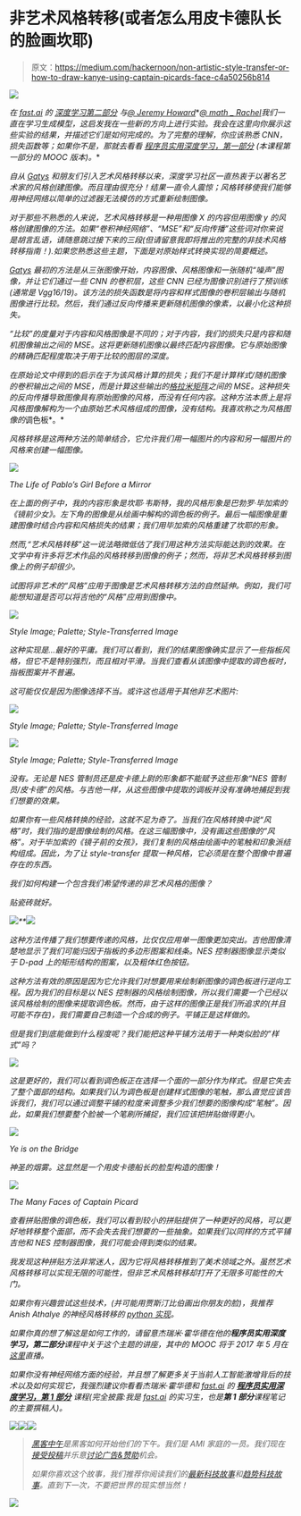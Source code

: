 # 非艺术风格转移(或者怎么用皮卡德队长的脸画坎耶)

> 原文：<https://medium.com/hackernoon/non-artistic-style-transfer-or-how-to-draw-kanye-using-captain-picards-face-c4a50256b814>

![](img/fa37996da5ed58dc96266c5946b82543.png)

*在* [*fast.ai*](http://fast.ai) *的* [*深度学习第二部分*](https://www.usfca.edu/data-institute/certificates/deep-learning-part-two) *与*[*@ Jeremy Howard*](https://twitter.com/jeremyphoward)*[*@ math _ Rachel*](https://twitter.com/math_rachel)*我们一直在学习生成模型，这启发我在一些新的方向上进行实验。我会在这里向你展示这些实验的结果，并描述它们是如何完成的。为了完整的理解，你应该熟悉 CNN，损失函数等；如果你不是，那就去看看* [*程序员实用深度学习，第一部分*](http://course.fast.ai/) *(本课程第一部分的 MOOC 版本)。**

*自从 [Gatys](https://arxiv.org/abs/1508.06576) 和朋友们引入艺术风格转移以来，深度学习社区一直热衷于以著名艺术家的风格创建图像。而且理由很充分！结果一直令人震惊；风格转移使我们能够用神经网络以简单的过滤器无法模仿的方式重新绘制图像。*

*对于那些不熟悉的人来说，艺术风格转移是一种用图像 X 的内容但用图像 y 的风格创建图像的方法。如果“卷积神经网络”、“MSE”和“反向传播”这些词对你来说是胡言乱语，请随意跳过接下来的三段(但请留意我即将推出的完整的非技术风格转移指南！).如果您熟悉这些主题，下面是对原始样式转换实现的简要概述。*

*[Gatys](https://arxiv.org/abs/1508.06576) 最初的方法是从三张图像开始，内容图像、风格图像和一张随机“噪声”图像，并让它们通过一些 CNN 的卷积层，这些 CNN 已经为图像识别进行了预训练(通常是 Vgg16/19)。该方法的损失函数是将内容和样式图像的卷积层输出与随机图像进行比较。然后，我们通过反向传播来更新随机图像的像素，以最小化这种损失。*

*“比较”的度量对于内容和风格图像是不同的；对于内容，我们的损失只是内容和随机图像输出之间的 MSE。这将更新随机图像以最终匹配内容图像。它与原始图像的精确匹配程度取决于用于比较的图层的深度。*

*在原始论文中得到的启示在于为该风格计算的损失；我们不是计算样式/随机图像的卷积输出之间的 MSE，而是计算这些输出的[格拉米矩阵](https://en.wikipedia.org/wiki/Gramian_matrix)之间的 MSE。这种损失的反向传播导致图像具有原始图像的风格，而没有任何内容。这种方法本质上是将风格图像解构为一个由原始艺术风格组成的图像，没有结构。我喜欢称之为风格图像的*调色板*。*

*风格转移是这两种方法的简单结合，它允许我们用一幅图片的内容和另一幅图片的风格来创建一幅图像。*

*![](img/425510875d9f6657ef7cdb2854684c1d.png)*

*The Life of Pablo’s Girl Before a Mirror*

*在上面的例子中，我的内容形象是坎耶·韦斯特，我的风格形象是巴勃罗·毕加索的《镜前少女》。左下角的图像是从绘画中解构的调色板的例子。最后一幅图像是重建图像时结合内容和风格损失的结果；我们用毕加索的风格重建了坎耶的形象。*

*然而,“艺术风格转移”这一说法略微低估了我们用这种方法实际能达到的效果。在文学中有许多将艺术作品的风格转移到图像的例子；然而，将非艺术风格转移到图像上的例子却很少。*

*试图将非艺术的“风格”应用于图像是艺术风格转移方法的自然延伸。例如，我们可能想知道是否可以将吉他的“风格”应用到图像中。*

*![](img/5bf646eedc01276b0cce2df02d9b582a.png)*

*Style Image; Palette; Style-Transferred Image*

*这种实现是…最好的平庸。我们可以看到，我们的结果图像确实显示了一些指板风格，但它不是特别强烈，而且相对平滑。当我们查看从该图像中提取的调色板时，指板图案并不普遍。*

*这可能仅仅是因为图像选择不当。或许这也适用于其他非艺术图片:*

*![](img/ed8df211d7e709c48e102bd31e16a8fd.png)*

*Style Image; Palette; Style-Transferred Image*

*![](img/5cc09b29a170d93a618296cb3de25cb0.png)*

*Style Image; Palette; Style-Transferred Image*

*没有。无论是 NES 管制员还是皮卡德上尉的形象都不能赋予这些形象“NES 管制员/皮卡德”的风格。与吉他一样，从这些图像中提取的调板并没有准确地捕捉到我们想要的效果。*

*如果你有一些风格转换的经验，这就不足为奇了。当我们在风格转换中说“风格”时，我们指的是图像绘制的风格。在这三幅图像中，没有画这些图像的“风格”。对于毕加索的《镜子前的女孩》，我们复制的风格由绘画中的笔触和印象派结构组成。因此，为了让 style-transfer 提取一种风格，它必须是在整个图像中普遍存在的东西。*

*我们如何构建一个包含我们希望传递的非艺术风格的图像？*

*贴瓷砖就好。*

*![](img/239dd20e863ddae863fab2bfd0ad367b.png)**![](img/a11d6272754e107cae4db5370964972a.png)*

*这种方法传播了我们想要传递的风格，比仅仅应用单一图像更加突出。吉他图像清楚地显示了我们可能归因于指板的多边形图案和线条。NES 控制器图像显示类似于 D-pad 上的矩形结构的图案，以及粗体红色按钮。*

*这种方法有效的原因是因为它允许我们对想要用来绘制新图像的调色板进行逆向工程。因为我们的目标是以 NES 控制器的风格绘制图像，所以我们需要一个已经以该风格绘制的图像来提取调色板。然而，由于这样的图像正是我们所追求的(并且可能不存在)，我们需要自己制造一个合成的例子。平铺正是这样做的。*

*但是我们到底能做到什么程度呢？我们能把这种平铺方法用于一种类似脸的“样式”吗？*

*![](img/c3eb16399d25b067495f4e6a55c416d4.png)*

*这是更好的，我们可以看到调色板正在选择一个面的一部分作为样式。但是它失去了整个面部的结构。如果我们认为调色板是创建样式图像的笔触，那么直觉应该告诉我们，我们可以通过调整平铺的粒度来调整多少我们想要的图像构成“笔触”。因此，如果我们想要整个脸被一个笔刷所捕捉，我们应该把拼贴做得更小。*

*![](img/21e72ea92507d18144900468c7a01f25.png)*

*Ye is on the Bridge*

*神圣的烟雾。这显然是一个用皮卡德船长的脸型构造的图像！*

*![](img/e6d212af9776556ab8c06e01e9d329b2.png)*

*The Many Faces of Captain Picard*

*查看拼贴图像的调色板，我们可以看到较小的拼贴提供了一种更好的风格，可以更好地转移整个面部，而不会失去我们想要的一些抽象。如果我们以同样的方式平铺吉他和 NES 控制器图像，我们可能会得到类似的结果。*

*我发现这种拼贴方法非常迷人，因为它将风格转移推到了美术领域之外。虽然艺术风格转移可以实现无限的可能性，但非艺术风格转移却打开了无限多可能性的大门。*

*如果你有兴趣尝试这些技术，(并可能用贾斯汀比伯画出你朋友的脸)，我推荐 Anish Athalye 的神经风格转移的 [python 实现](https://github.com/anishathalye/neural-style)。*

*如果你真的想了解这是如何工作的，请留意杰瑞米·霍华德在他的**程序员实用深度学习，第二部分**课程中关于这个主题的讲座，其中的 MOOC 将于 2017 年 5 月在[这里](http://course.fast.ai/)直播。*

*如果你没有神经网络方面的经验，并且想了解更多关于当前人工智能激增背后的技术以及如何实现它，我强烈建议你看看杰瑞米·霍华德和 [fast.ai](http://fast.ai) 的 [**程序员实用深度学习，第 1 部分**](http://course.fast.ai/) 课程(完全披露:我是 [fast.ai](http://fast.ai) 的实习生，也是**第 1 部分**课程笔记的主要撰稿人)。*

*[![](img/50ef4044ecd4e250b5d50f368b775d38.png)](http://bit.ly/HackernoonFB)**[![](img/979d9a46439d5aebbdcdca574e21dc81.png)](https://goo.gl/k7XYbx)**[![](img/2930ba6bd2c12218fdbbf7e02c8746ff.png)](https://goo.gl/4ofytp)*

> *[黑客中午](http://bit.ly/Hackernoon)是黑客如何开始他们的下午。我们是 AMI 家庭的一员。我们现在[接受投稿](http://bit.ly/hackernoonsubmission)并乐意[讨论广告&赞助](mailto:partners@amipublications.com)机会。*
> 
> *如果你喜欢这个故事，我们推荐你阅读我们的[最新科技故事](http://bit.ly/hackernoonlatestt)和[趋势科技故事](https://hackernoon.com/trending)。直到下一次，不要把世界的现实想当然！*

*![](img/be0ca55ba73a573dce11effb2ee80d56.png)*